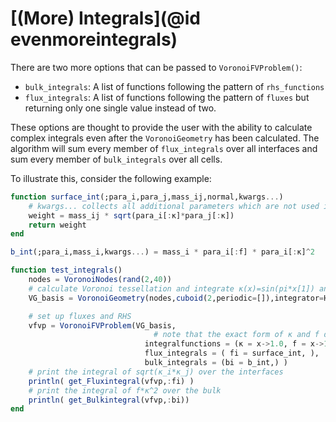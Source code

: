 # [(More) Integrals](@id evenmoreintegrals)

There are two more options that can be passed to `VoronoiFVProblem()`:
- `bulk_integrals`: A list of functions following the pattern of `rhs_functions`
- `flux_integrals`: A list of functions following the pattern of `fluxes` but returning only one single value instead of two.

These options are thought to provide the user with the ability to calculate complex integrals even after the `VoronoiGeometry` has been calculated. The algorithm will sum every member of `flux_integrals` over all interfaces and sum every member of `bulk_integrals` over all cells.

To illustrate this, consider the following example:

```julia
function surface_int(;para_i,para_j,mass_ij,normal,kwargs...) 
    # kwargs... collects all additional parameters which are not used in the current function.
    weight = mass_ij * sqrt(para_i[:κ]*para_j[:κ])
    return weight
end

b_int(;para_i,mass_i,kwargs...) = mass_i * para_i[:f] * para_i[:κ]^2 

function test_integrals()
    nodes = VoronoiNodes(rand(2,40))
    # calculate Voronoi tessellation and integrate κ(x)=sin(pi*x[1]) and f(x)=x[2]^2 over individual cells and interfaces
    VG_basis = VoronoiGeometry(nodes,cuboid(2,periodic=[]),integrator=HighVoronoi.VI_POLYGON,integrand=x->[sin(pi*x[1]),x[2]^2])

    # set up fluxes and RHS
    vfvp = VoronoiFVProblem(VG_basis,  
                                # note that the exact form of κ and f does not matter since data will be retrieved from VG_basis:
                              integralfunctions = (κ = x->1.0, f = x->1.0, ), 
                              flux_integrals = ( fi = surface_int, ),
                              bulk_integrals = (bi = b_int,) )
    # print the integral of sqrt(κ_i*κ_j) over the interfaces
    println( get_Fluxintegral(vfvp,:fi) )
    # print the integral of f*κ^2 over the bulk
    println( get_Bulkintegral(vfvp,:bi))
end

```


